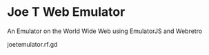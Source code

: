 # Joe T Web Emulator
An Emulator on the World Wide Web using EmulatorJS and Webretro

joetemulator.rf.gd
